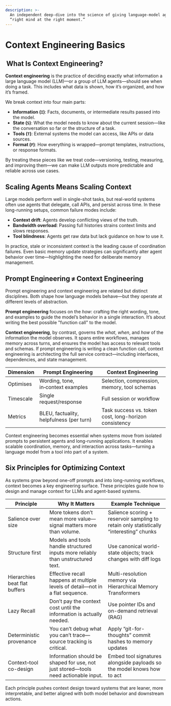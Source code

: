 ```yaml
---
description: >-
  An independent deep‑dive into the science of giving language‑model agents the
  “right mind at the right moment.”
---
```


# Context Engineering Basics

##  What Is Context Engineering?

**Context engineering** is the practice of deciding exactly what information a large language model (LLM)—or a group of LLM agents—should see when doing a task. This includes what data is shown, how it’s organized, and how it’s framed.

We break context into four main parts:

* **Information (`I`)**: Facts, documents, or intermediate results passed into the model.
* **State (`S`)**: What the model needs to know about the current session—like the conversation so far or the structure of a task.
* **Tools (`T`)**: External systems the model can access, like APIs or data sources.
* **Format (`F`)**: How everything is wrapped—prompt templates, instructions, or response formats.

By treating these pieces like we treat code—versioning, testing, measuring, and improving them—we can make LLM outputs more predictable and reliable across use cases.

## Scaling Agents Means Scaling Context&#x20;

Large models perform well in single-shot tasks, but real-world systems often use agents that delegate, call APIs, and persist across time. In these long-running setups, common failure modes include:&#x20;

* **Context drift**: Agents develop conflicting views of the truth.
* **Bandwidth overload**: Passing full histories strains context limits and slows responses.
* **Tool blindness**: Agents get raw data but lack guidance on how to use it.

In practice, stale or inconsistent context is the leading cause of coordination failures. Even basic memory update strategies can significantly alter agent behavior over time—highlighting the need for deliberate memory management.&#x20;

## Prompt Engineering ≠ Context Engineering

Prompt engineering and context engineering are related but distinct disciplines. Both shape how language models behave—but they operate at different levels of abstraction.

**Prompt engineering** focuses on the _how_: crafting the right wording, tone, and examples to guide the model’s behavior in a single interaction. It’s about writing the best possible "function call" to the model.

**Context engineering**, by contrast, governs the _what_, _when_, and _how_ of the information the model observes. It spans entire workflows, manages memory across turns, and ensures the model has access to relevant tools and schemas. If prompt engineering is writing a clean function call, context engineering is architecting the full service contract—including interfaces, dependencies, and state management.

| Dimension | Prompt Engineering	                      | Context Engineering                                   |
| --------- | ---------------------------------------- | ----------------------------------------------------- |
| Optimises | Wording, tone, in‑context examples       | Selection, compression, memory, tool schemas          |
| Timescale | Single request/response                  | Full session or workflow                              |
| Metrics   | BLEU, factuality, helpfulness (per turn) | Task success vs. token cost, long-horizon consistency |

Context engineering becomes essential when systems move from isolated prompts to persistent agents and long-running applications. It enables scalable coordination, memory, and interaction across tasks—turning a language model from a tool into part of a system.

## Six Principles for Optimizing Context

As systems grow beyond one-off prompts and into long-running workflows, context becomes a key engineering surface. These principles guide how to design and manage context for LLMs and agent-based systems.

| Principle                     | Why It Matters	                                                                    | Example Technique                                                                       |
| ----------------------------- | ---------------------------------------------------------------------------------- | --------------------------------------------------------------------------------------- |
| Salience over size            | More tokens don’t mean more value—signal matters more than volume.                 | Salience scoring + reservoir sampling to retain only statistically “interesting” chunks |
| Structure first               | Models and tools handle structured inputs more reliably than unstructured text.    | Use canonical world-state objects; track changes with diff logs                         |
| Hierarchies beat flat buffers | Effective recall happens at multiple levels of detail—not in a flat sequence.      | Multi-resolution memory via Hierarchical Memory Transformers                            |
| Lazy Recall                   | Don’t pay the context cost until the information is actually needed.               | Use pointer IDs and on-demand retrieval (RAG)                                           |
| Deterministic provenance      | You can’t debug what you can’t trace—source tracking is critical.                  | Apply “git-for-thoughts” commit hashes to memory updates                                |
| Context–tool co-design        | Information should be shaped for use, not just stored—tools need actionable input. | Embed tool signatures alongside payloads so the model knows how to act                  |

Each principle pushes context design toward systems that are leaner, more interpretable, and better aligned with both model behavior and downstream actions.


